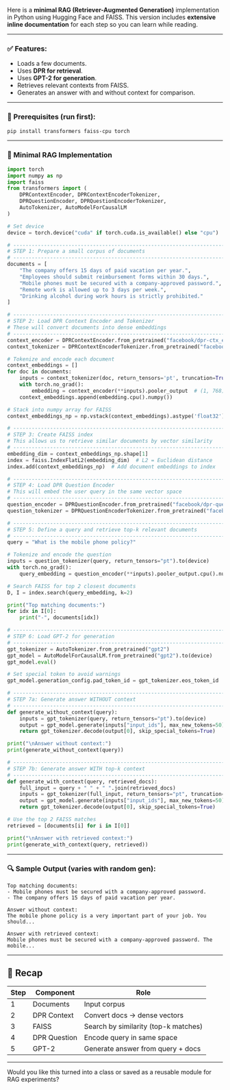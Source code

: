 Here is a **minimal RAG (Retriever-Augmented Generation)** implementation in Python using Hugging Face and FAISS. This version includes **extensive inline documentation** for each step so you can learn while reading.

---

### ✅ Features:

* Loads a few documents.
* Uses **DPR for retrieval**.
* Uses **GPT-2 for generation**.
* Retrieves relevant contexts from FAISS.
* Generates an answer with and without context for comparison.

---

### 🔧 Prerequisites (run first):

```bash
pip install transformers faiss-cpu torch
```

---

### 🧠 Minimal RAG Implementation

```python
import torch
import numpy as np
import faiss
from transformers import (
    DPRContextEncoder, DPRContextEncoderTokenizer,
    DPRQuestionEncoder, DPRQuestionEncoderTokenizer,
    AutoTokenizer, AutoModelForCausalLM
)

# Set device
device = torch.device("cuda" if torch.cuda.is_available() else "cpu")

# -----------------------------------------------------------------------------------
# STEP 1: Prepare a small corpus of documents
# -----------------------------------------------------------------------------------
documents = [
    "The company offers 15 days of paid vacation per year.",
    "Employees should submit reimbursement forms within 30 days.",
    "Mobile phones must be secured with a company-approved password.",
    "Remote work is allowed up to 3 days per week.",
    "Drinking alcohol during work hours is strictly prohibited."
]

# -----------------------------------------------------------------------------------
# STEP 2: Load DPR Context Encoder and Tokenizer
# These will convert documents into dense embeddings
# -----------------------------------------------------------------------------------
context_encoder = DPRContextEncoder.from_pretrained("facebook/dpr-ctx_encoder-single-nq-base").to(device)
context_tokenizer = DPRContextEncoderTokenizer.from_pretrained("facebook/dpr-ctx_encoder-single-nq-base")

# Tokenize and encode each document
context_embeddings = []
for doc in documents:
    inputs = context_tokenizer(doc, return_tensors='pt', truncation=True, padding=True).to(device)
    with torch.no_grad():
        embedding = context_encoder(**inputs).pooler_output  # (1, 768)
    context_embeddings.append(embedding.cpu().numpy())

# Stack into numpy array for FAISS
context_embeddings_np = np.vstack(context_embeddings).astype('float32')  # Shape: (5, 768)

# -----------------------------------------------------------------------------------
# STEP 3: Create FAISS index
# This allows us to retrieve similar documents by vector similarity
# -----------------------------------------------------------------------------------
embedding_dim = context_embeddings_np.shape[1]
index = faiss.IndexFlatL2(embedding_dim)  # L2 = Euclidean distance
index.add(context_embeddings_np)  # Add document embeddings to index

# -----------------------------------------------------------------------------------
# STEP 4: Load DPR Question Encoder
# This will embed the user query in the same vector space
# -----------------------------------------------------------------------------------
question_encoder = DPRQuestionEncoder.from_pretrained("facebook/dpr-question_encoder-single-nq-base").to(device)
question_tokenizer = DPRQuestionEncoderTokenizer.from_pretrained("facebook/dpr-question_encoder-single-nq-base")

# -----------------------------------------------------------------------------------
# STEP 5: Define a query and retrieve top-k relevant documents
# -----------------------------------------------------------------------------------
query = "What is the mobile phone policy?"

# Tokenize and encode the question
inputs = question_tokenizer(query, return_tensors="pt").to(device)
with torch.no_grad():
    query_embedding = question_encoder(**inputs).pooler_output.cpu().numpy()

# Search FAISS for top 2 closest documents
D, I = index.search(query_embedding, k=2)

print("Top matching documents:")
for idx in I[0]:
    print("-", documents[idx])

# -----------------------------------------------------------------------------------
# STEP 6: Load GPT-2 for generation
# -----------------------------------------------------------------------------------
gpt_tokenizer = AutoTokenizer.from_pretrained("gpt2")
gpt_model = AutoModelForCausalLM.from_pretrained("gpt2").to(device)
gpt_model.eval()

# Set special token to avoid warnings
gpt_model.generation_config.pad_token_id = gpt_tokenizer.eos_token_id

# -----------------------------------------------------------------------------------
# STEP 7a: Generate answer WITHOUT context
# -----------------------------------------------------------------------------------
def generate_without_context(query):
    inputs = gpt_tokenizer(query, return_tensors="pt").to(device)
    output = gpt_model.generate(inputs["input_ids"], max_new_tokens=50)
    return gpt_tokenizer.decode(output[0], skip_special_tokens=True)

print("\nAnswer without context:")
print(generate_without_context(query))

# -----------------------------------------------------------------------------------
# STEP 7b: Generate answer WITH top-k context
# -----------------------------------------------------------------------------------
def generate_with_context(query, retrieved_docs):
    full_input = query + " " + " ".join(retrieved_docs)
    inputs = gpt_tokenizer(full_input, return_tensors="pt", truncation=True, max_length=1024).to(device)
    output = gpt_model.generate(inputs["input_ids"], max_new_tokens=50)
    return gpt_tokenizer.decode(output[0], skip_special_tokens=True)

# Use the top 2 FAISS matches
retrieved = [documents[i] for i in I[0]]

print("\nAnswer with retrieved context:")
print(generate_with_context(query, retrieved))
```

---

### 🔍 Sample Output (varies with random gen):

```
Top matching documents:
- Mobile phones must be secured with a company-approved password.
- The company offers 15 days of paid vacation per year.

Answer without context:
The mobile phone policy is a very important part of your job. You should...

Answer with retrieved context:
Mobile phones must be secured with a company-approved password. The mobile...
```

---

## 🔄 Recap

| Step | Component    | Role                                 |
| ---- | ------------ | ------------------------------------ |
| 1    | Documents    | Input corpus                         |
| 2    | DPR Context  | Convert docs → dense vectors         |
| 3    | FAISS        | Search by similarity (top-k matches) |
| 4    | DPR Question | Encode query in same space           |
| 5    | GPT-2        | Generate answer from query + docs    |

---

Would you like this turned into a class or saved as a reusable module for RAG experiments?


